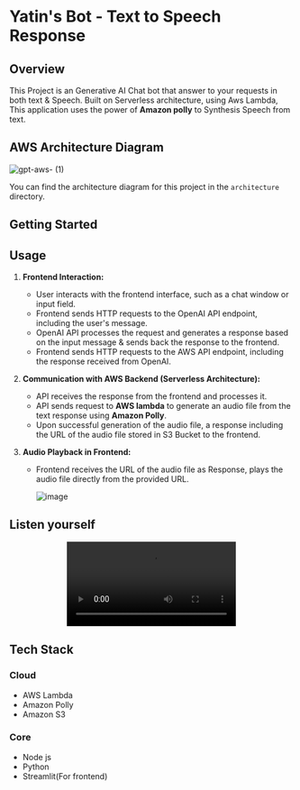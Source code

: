 # Yatin's Bot - Text to Speech Response

## Overview

This Project is an Generative AI Chat bot that answer to your requests in both text & Speech.
Built on Serverless architecture, using Aws Lambda, This application uses the power of **Amazon polly** to Synthesis Speech from text.

## AWS Architecture Diagram

![gpt-aws- (1)](https://github.com/YatinGarg07/yatin-bot/assets/73949161/5bb034b2-3e35-48ca-9ad4-1e82763fb175)


You can find the architecture diagram for this project in the `architecture` directory.

## Getting Started

## Usage

1. **Frontend Interaction:**
   - User interacts with the frontend interface, such as a chat window or input field.
   - Frontend sends HTTP requests to the OpenAI API endpoint, including the user's message.
   - OpenAI API processes the request and generates a response based on the input message & sends back the response to the frontend.
   - Frontend sends HTTP requests to the AWS API endpoint, including the response received from OpenAI.

3. **Communication with AWS Backend (Serverless Architecture):**
   - API receives the response from the frontend and processes it.
   - API sends request to **AWS lambda** to generate an audio file from the text response using **Amazon Polly**.
   - Upon successful generation of the audio file, a response including the URL of the audio file stored in S3 Bucket to the frontend.

4. **Audio Playback in Frontend:**
   - Frontend receives the URL of the audio file as Response, plays the audio file directly from the provided URL.
  
     ![image](https://github.com/YatinGarg07/yatin-bot/assets/73949161/56bcffa6-7827-405b-9379-c6971ba8e30f)

 ## Listen yourself    
<div align="center">
  <video src="https://github.com/YatinGarg07/yatin-bot/assets/73949161/9a9cfbd1-8cb6-4062-be11-4e1278efba3e"/>
</div>     


## Tech Stack

### Cloud

- AWS Lambda
- Amazon Polly
- Amazon S3

### Core
- Node js
- Python
- Streamlit(For frontend)
